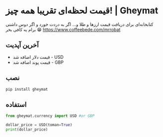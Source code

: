 # قیمت لحظه‌ای تقریبا همه چیز! | Gheymat

کتابخانه‌ای برای دریافت قیمت ارزها و طلا و...
اگر به دردت خورد و اگر دوس داشتی برام یه کافی بخر 😁
https://www.coffeebede.com/mrrobat

## آخرین آپدیت
- قیمت دلار اضافه شد - USD
- قیمت پوند اضافه شد - GBP

## نصب
```bash
pip install gheymat
```

## استفاده
```python
from gheymat.currency import USD #or GBP

dollar_price = USD(toman=True)
print(dollar_price)
```